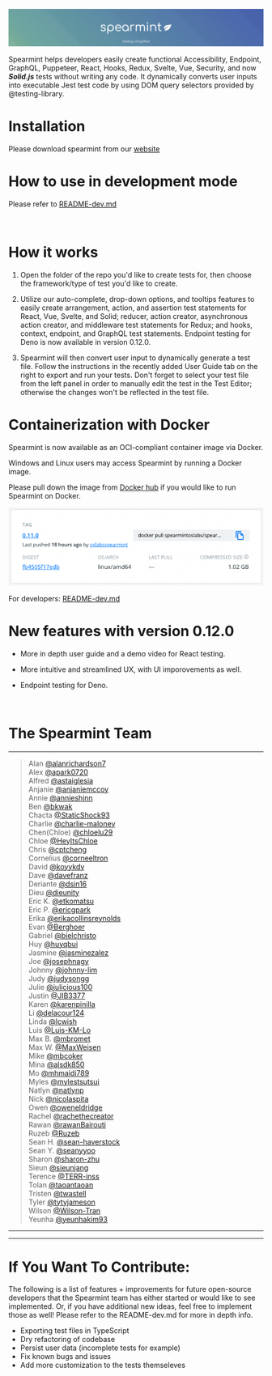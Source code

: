 ![](/public/spearmint_crop.png)

Spearmint helps developers easily create functional Accessibility, Endpoint, GraphQL, Puppeteer, React, Hooks, Redux, Svelte, Vue, Security, and now **_Solid.js_** tests without writing any code. It dynamically converts user inputs into executable Jest test code by using DOM query selectors provided by @testing-library.

# Installation 
Please download spearmint from our [website](https://www.spearmintjs.com/)


# How to use in development mode

Please refer to [README-dev.md](https://github.com/open-source-labs/spearmint/blob/main/README-dev.md)

<br>


# How it works

1. Open the folder of the repo you'd like to create tests for, then choose the framework/type of test you'd like to create. 

2.  Utilize our auto-complete, drop-down options, and tooltips features to easily create arrangement, action, and assertion test statements for React, Vue, Svelte, and Solid; reducer, action creator, asynchronous action creator, and middleware test statements for Redux; and hooks, context, endpoint, and GraphQL test statements. Endpoint testing for Deno is now available in version 0.12.0. 


3.  Spearmint will then convert user input to dynamically generate a test file. Follow the instructions in the recently added User Guide tab on the right to export and run your tests. Don't forget to select your test file from the left panel in order to manually edit the test in the Test Editor; otherwise the changes won't be reflected in the test file. 


# Containerization with Docker
Spearmint is now available as an OCI-compliant container image via Docker. 

Windows and Linux users may access Spearmint by running a Docker image.

Please pull down the image from [Docker hub](https://hub.docker.com/repository/docker/spearmintoslabs/spearmint) if you would like to run Spearmint on Docker. 

![Screenshot of spearmint's docker hub webpage](/public/docker.png)

For developers: [README-dev.md](https://github.com/open-source-labs/spearmint/blob/main/README-dev.md)

# New features with version 0.12.0

* More in depth user guide and a demo video for React testing.

* More intuitive and streamlined UX, with UI imporovements as well. 

* Endpoint testing for Deno.

<br>

# The Spearmint Team
<hr>

> Alan [@alanrichardson7](https://github.com/alanrichardson7) <br />
> Alex [@apark0720](https://github.com/apark0720) <br />
> Alfred  [@astaiglesia](https://github.com/astaiglesia) <br />
> Anjanie [@anjaniemccoy](https://github.com/anjaniemccoy) <br />
> Annie  [@annieshinn](https://github.com/annieshinn) <br />
> Ben [@bkwak](https://github.com/bkwak) <br />
> Chacta [@StaticShock93](https://github.com/StaticShock93) <br />
> Charlie [@charlie-maloney](https://github.com/charlie-maloney) <br /> 
> Chen(Chloe) [@chloelu29](https://github.com/chloelu29) <br />
> Chloe [@HeyItsChloe](https://github.com/HeyItsChloe) <br />
> Chris [@cptcheng](https://github.com/cptcheng) <br />
> Cornelius [@corneeltron](https://github.com/corneeltron) <br />
> David [@koyykdy](https://github.com/koyykdy) <br />
> Dave [@davefranz](https://github.com/davefranz) <br />
> Deriante [@dsin16](https://github.com/dsin16) <br />
> Dieu [@dieunity](https://github.com/dieunity) <br />
> Eric K. [@etkomatsu](https://github.com/etkomatsu) <br />
> Eric P. [@ericgpark](https://github.com/ericgpark) <br />
> Erika [@erikacollinsreynolds](https://github.com/erikacollinsreynolds) <br />
> Evan [@Berghoer](https://github.com/Berghoer) <br /> 
> Gabriel [@bielchristo](https://github.com/bielchristo) <br />
> Huy [@huyqbui](https://github.com/huyqbui) <br />
> Jasmine [@jasminezalez](https://github.com/jasminezalez) <br />
> Joe [@josephnagy](https://github.com/Josephnagy) <br />
> Johnny [@johnny-lim](https://github.com/johnny-lim) <br />
> Judy [@judysongg](https://github.com/judysongg) <br />
> Julie [@julicious100](https://github.com/julicious100) <br />
> Justin [@JIB3377](https://github.com/JIB3377) <br />
> Karen [@karenpinilla](https://github.com/karenpinilla) <br /> 
> Li [@delacour124](https://github.com/delacour124) <br />
> Linda [@lcwish](https://github.com/lcwish) <br />
> Luis [@Luis-KM-Lo](https://github.com/Luis-KM-Lo) <br />
> Max B. [@mbromet](https://github.com/mbromet) <br />
> Max W. [@MaxWeisen](https://github.com/MaxWeisen) <br />
> Mike [@mbcoker](https://github.com/mbcoker) <br />
> Mina [@alsdk850](https://github.com/alsdk850) <br />
> Mo [@mhmaidi789](https://github.com/mhmaidi789) <br /> 
> Myles [@mylestsutsui](https://github.com/mylestsutsui) <br />
> Natlyn [@natlynp](https://github.com/natlynp) <br /> 
> Nick [@nicolaspita](https://github.com/nicolaspita) <br />
> Owen [@oweneldridge](https://github.com/oweneldridge) <br />
> Rachel [@rachethecreator](https://github.com/rachethecreator) <br />
> Rawan [@rawanBairouti](https://github.com/rawanBairouti) <br />
> Ruzeb [@Ruzeb](https://github.com/Ruzeb) <br />
> Sean H. [@sean-haverstock](https://github.com/Sean-Haverstock) <br /> 
> Sean Y. [@seanyyoo](https://github.com/seanyyoo) <br />
> Sharon [@sharon-zhu](https://github.com/sharon-zhu) <br /> 
> Sieun [@sieunjang](https://github.com/sieunjang) <br />
> Terence [@TERR-inss](https://github.com/TERR-inss) <br />
> Tolan [@taoantaoan](https://github.com/taoantaoan) <br />
> Tristen [@twastell](https://github.com/twastell) <br />
> Tyler [@tytyjameson](https://github.com/tytyjameson) <br />
> Wilson [@Wilson-Tran](https://github.com/Wilson-Tran) <br />
> Yeunha [@yeunhakim93](https://github.com/yeunhakim93)
<hr>

***

# If You Want To Contribute: 
The following is a list of features + improvements for future open-source developers that the Spearmint team has either started or would like to see implemented. Or, if you have additional new ideas, feel free to implement those as well! Please refer to the README-dev.md for more in depth info. 
- Exporting test files in TypeScript
- Dry refactoring of codebase
- Persist user data (incomplete tests for example)
- Fix known bugs and issues
- Add more customization to the tests themseleves
